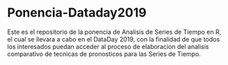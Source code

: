 # Ponencia-Dataday2019
Este es el repositorio de la ponencia de Analisis de Series de Tiempo en R, el cual
se llevara a cabo en el DataDay 2019, con la finalidad de que todos los interesados
puedan acceder al proceso de elaboracion del analisis comparativo de tecnicas de
pronosticos para las Series de Tiempo.